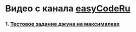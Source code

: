 # Видео с канала [easyCodeRu](https://www.youtube.com/c/easycoderu)
###  1. [Тестовое задание джуна на максималках](VIDEOS_JUN_TEST_TASK.md)